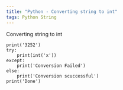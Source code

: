 ```yaml
---
title: "Python - Converting string to int"
tags: Python String
---
```



Converting string to int

```
print('3252')
try:
    print(int('x'))
except:
    print('Conversion Failed')
else:
    print('Conversion scuccessful')
print('Done')   

```



